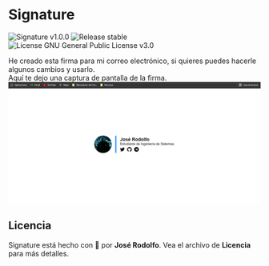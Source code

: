 # Signature
![Signature v1.0.0](https://img.shields.io/badge/Signature-v1.0.0-brightgreen)
![Release stable](https://img.shields.io/badge/Release-stable-brightgreen)
![License GNU General Public License v3.0](https://img.shields.io/badge/License-GNU%20General%20Public%20License%20v3.0-blue)

He creado esta firma para mi correo electrónico, si quieres puedes hacerle algunos cambios y usarlo.  
Aquí te dejo una captura de pantalla de la firma.  
![Signature](https://github.com/jric2002/Signature/blob/master/public/img/wallpapers/signature.png)

## Licencia
Signature está hecho con 💚 por **José Rodolfo**. Vea el archivo de **Licencia** para más detalles.